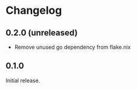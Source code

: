 # Changelog

## 0.2.0 (unreleased)

- Remove unused go dependency from flake.nix

## 0.1.0

Initial release.
